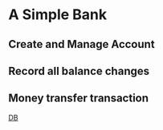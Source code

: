 A Simple Bank
=============  

## Create and Manage Account


## Record all balance changes


## Money transfer transaction

[DB](https://dbdiagram.io/d/SimpleBank-6681163a9939893daea13722)